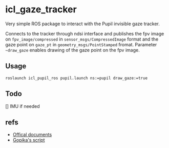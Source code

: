 # icl_gaze_tracker
Very simple ROS package to interact with the Pupil invisible gaze tracker. 

Connects to the tracker through ndsi interface and publishes the fpv image on `fpv_image/compressed` in `sensor_msgs/CompressedImage` format and the gaze point on `gaze_pt` in `geometry_msgs/PointStamped` fromat.
Parameter `~draw_gaze` enables drawing of the gaze point on the fpv image.

## Usage
```
roslaunch icl_pupil_ros pupil.launch ns:=pupil draw_gaze:=true
```

## Todo
[] IMU if needed

## refs
- [Offical documents](https://docs.pupil-labs.com/developer/invisible/#network-api)
- [Gopika's script](https://github.com/intuitivecomputing/demo_data_processing/blob/master/scripts/gaze_data_pub.py)

